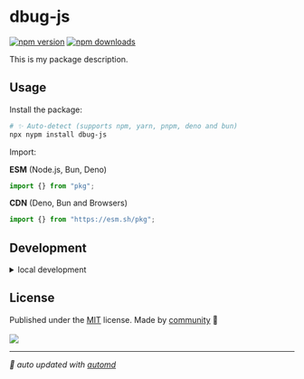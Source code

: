 # dbug-js

<!-- automd:badges color=yellow -->

[![npm version](https://img.shields.io/npm/v/dbug-js?color=yellow)](https://npmjs.com/package/dbug-js)
[![npm downloads](https://img.shields.io/npm/dm/dbug-js?color=yellow)](https://npm.chart.dev/dbug-js)

<!-- /automd -->

This is my package description.

## Usage

Install the package:

```sh
# ✨ Auto-detect (supports npm, yarn, pnpm, deno and bun)
npx nypm install dbug-js
```

Import:

<!-- automd:jsimport cdn name="pkg" -->

**ESM** (Node.js, Bun, Deno)

```js
import {} from "pkg";
```

**CDN** (Deno, Bun and Browsers)

```js
import {} from "https://esm.sh/pkg";
```

<!-- /automd -->

## Development

<details>

<summary>local development</summary>

- Clone this repository
- Install latest LTS version of [Node.js](https://nodejs.org/en/)
- Enable [Corepack](https://github.com/nodejs/corepack) using `corepack enable`
- Install dependencies using `pnpm install`
- Run interactive tests using `pnpm dev`

</details>

## License

<!-- automd:contributors license=MIT -->

Published under the [MIT](https://github.com/dbugapp/dbug-js/blob/main/LICENSE) license.
Made by [community](https://github.com/dbugapp/dbug-js/graphs/contributors) 💛
<br><br>
<a href="https://github.com/dbugapp/dbug-js/graphs/contributors">
<img src="https://contrib.rocks/image?repo=dbugapp/dbug-js" />
</a>

<!-- /automd -->

<!-- automd:with-automd -->

---

_🤖 auto updated with [automd](https://automd.unjs.io)_

<!-- /automd -->
